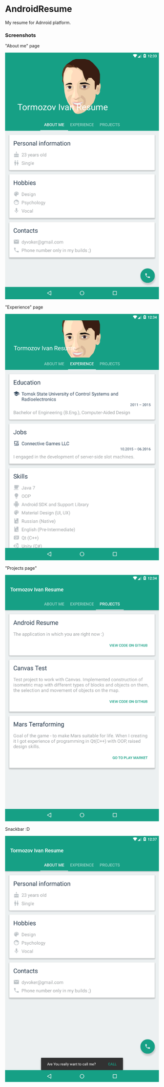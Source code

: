 # AndroidResume
My resume for Adnroid platform.

### Screenshots

"About me" page

![Screenshot](screenshots/screenshot_1.PNG)

"Experience" page

![Screenshot](screenshots/screenshot_2.PNG)

"Projects page"

![Screenshot](screenshots/screenshot_3.PNG)

Snackbar :D

![Screenshot](screenshots/screenshot_4.PNG)
